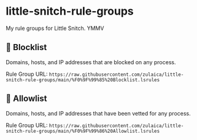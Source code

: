 # little-snitch-rule-groups

My rule groups for Little Snitch. YMMV

## 🙅 Blocklist

Domains, hosts, and IP addresses that are blocked on any process.

Rule Group URL:
`https://raw.githubusercontent.com/zulaica/little-snitch-rule-groups/main/%F0%9F%99%85%20Blocklist.lsrules`

## 🙆 Allowlist

Domains, hosts, and IP addresses that have been vetted for any process.

Rule Group URL:
`https://raw.githubusercontent.com/zulaica/little-snitch-rule-groups/main/%F0%9F%99%86%20Allowlist.lsrules`
